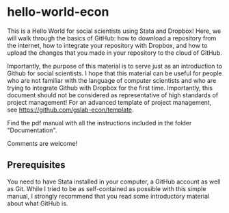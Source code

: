# hello-world-econ
This is a Hello World for social scientists using Stata and Dropbox! Here, we will walk through the basics of GitHub: how to download a repository from the internet, how to integrate your repository with Dropbox, and how to upload the changes that you made in your repository to the cloud of GitHub.

Importantly, the purpose of this material is to serve just as an introduction to Github for social scientists. I hope that this material can be useful for people who are not familiar with the language of computer scientists and who are trying to integrate Github with Dropbox for the first time. Importantly, this document should not be considered as representative of high standards of project management! For an advanced template of project management, see https://github.com/gslab-econ/template. 

Find the pdf manual with all the instructions included in the folder "Documentation".

Comments are welcome!

## Prerequisites

You need to have Stata installed in your computer, a GitHub account as well as Git. While I tried to be as self-contained as possible with this simple manual, I strongly recommend that you read some introductory material about what GitHub is.
